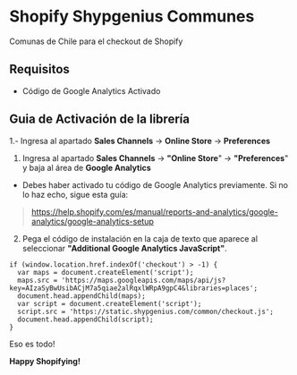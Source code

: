 # Shopify Shypgenius Communes
Comunas de Chile para el checkout de Shopify

## Requisitos
* Código de Google Analytics Activado

## Guia de Activación de la librería
1.- Ingresa al apartado **Sales Channels** -> **Online Store** -> **Preferences**

1. Ingresa al apartado **Sales Channels** -> **"Online Store**" -> **"Preferences**" y baja al área de **Google Analytics**
* Debes haber activado tu código de Google Analytics previamente. Si no lo haz echo, sigue esta guía:
> https://help.shopify.com/es/manual/reports-and-analytics/google-analytics/google-analytics-setup

2. Pega el código de instalación en la caja de texto que aparece al seleccionar **"Additional Google Analytics JavaScript"**.

```
if (window.location.href.indexOf('checkout') > -1) {
  var maps = document.createElement('script');
  maps.src = 'https://maps.googleapis.com/maps/api/js?key=AIzaSyBwUsibACjM7a5qiae2alRqxlWRpA9gpC4&libraries=places';
  document.head.appendChild(maps);
  var script = document.createElement('script');
  script.src = 'https://static.shypgenius.com/common/checkout.js';
  document.head.appendChild(script);
}
```

Eso es todo!

**Happy Shopifying!**
